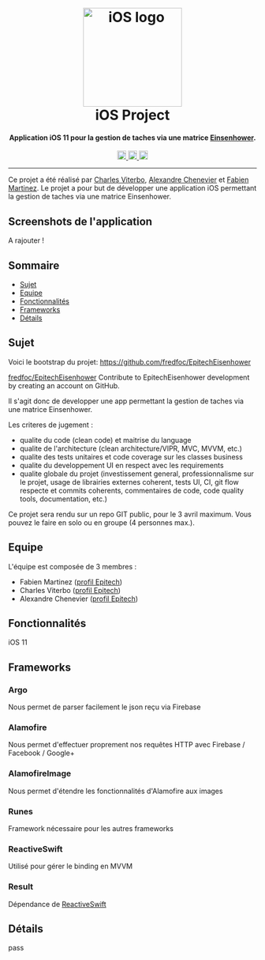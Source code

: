 <h1 align="center">
  <br>
  <a href="#"><img src="https://upload.wikimedia.org/wikipedia/commons/thumb/c/ca/IOS_logo.svg/1024px-IOS_logo.svg.png" alt="iOS logo" width="200"></a>
  <br>
  iOS Project
  <br>
</h1>

<h4 align="center">Application <strong>iOS 11</strong> pour la gestion de taches via une matrice <a href="http://www.eisenhower.me/eisenhower-matrix/">Einsenhower</a>.</h4>

<p align="center">
  <a href="https://ios-epitech.firebaseio.com/">
    <img src="https://img.shields.io/badge/backend-firebase-blue.svg" alt="Backend firebase" height="18">
  <a href="#">
    <img src="https://img.shields.io/badge/release-0.1-brightgreen.svg" alt="Release version" height="18">
  </a>
  <a href="#">
    <img src="https://img.shields.io/badge/iOS-11-ff69b4.svg" alt="iOS version 11" height="18">
  </a>
</p>

---

Ce projet a été réalisé par [Charles Viterbo](https://intra.epitech.eu/user/charles.viterbo@epitech.eu/), [Alexandre Chenevier](https://intra.epitech.eu/user/alexandre2.chenevier@epitech.eu) et [Fabien Martinez](https://intra.epitech.eu/user/fabien.martinez@epitech.eu/).
Le projet a pour but de développer une application iOS permettant la gestion de taches via une matrice Einsenhower.

## Screenshots de l'application

A rajouter !

## Sommaire

- [Sujet](#sujet)
- [Equipe](#equipe)
- [Fonctionnalités](#fonctionnalités)
- [Frameworks](#frameworks)
- [Détails](#details)

## Sujet

Voici le bootstrap du projet:
https://github.com/fredfoc/EpitechEisenhower

[fredfoc/EpitechEisenhower](https://github.com/fredfoc/EpitechEisenhower)
Contribute to EpitechEisenhower development by creating an account on GitHub.

Il s'agit donc de developper une app permettant la gestion de taches via une matrice Einsenhower.

Les criteres de jugement :

- qualite du code (clean code) et maitrise du language
- qualite de l'architecture (clean architecture/VIPR, MVC, MVVM, etc.)
- qualite des tests unitaires et code coverage sur les classes business
- qualite du developpement UI en respect avec les requirements
- qualite globale du projet (investissement general, professionnalisme sur le projet, usage de librairies externes coherent, tests UI, CI, git flow respecte et commits coherents, commentaires de code, code quality tools, documentation, etc.)

Ce projet sera rendu sur un repo GIT public, pour le 3 avril maximum.
Vous pouvez le faire en solo ou en groupe (4 personnes max.).

## Equipe

L'équipe est composée de 3 membres :

- Fabien Martinez ([profil Epitech](https://intra.epitech.eu/user/fabien.martinez@epitech.eu/))
- Charles Viterbo ([profil Epitech](https://intra.epitech.eu/user/charles.viterbo@epitech.eu/))
- Alexandre Chenevier ([profil Epitech](https://intra.epitech.eu/user/alexandre2.chenevier@epitech.eu/))

## Fonctionnalités

iOS 11

## Frameworks

### Argo

Nous permet de parser facilement le json reçu via Firebase

### Alamofire

Nous permet d'effectuer proprement nos requêtes HTTP avec Firebase / Facebook / Google+

### AlamofireImage

Nous permet d'étendre les fonctionnalités d'Alamofire aux images

### Runes

Framework nécessaire pour les autres frameworks

### ReactiveSwift

Utilisé pour gérer le binding en MVVM

### Result

Dépendance de [ReactiveSwift](#reactiveswift)

## Détails

pass